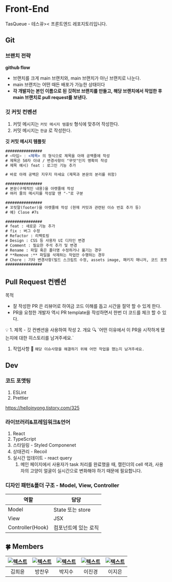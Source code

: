 # Front-End
TasQueue - 테스뀨>< 프론트엔드 레포지토리입니다.

## Git
### 브랜치 전략
**github flow**
- 브랜치를 크게 main 브랜치와, main 브랜치가 아닌 브랜치로 나눈다.
- main 브랜치는 어떤 때든 배포가 가능한 상태이다
- **각 개발자는 본인 이름으로 된 깃허브 브랜치를 만들고, 해당 브랜치에서 작업한 후 main 브랜치로 pull request를 보낸다.**

### 깃 커밋 컨벤션
1. 커밋 메시지는 `커밋 메시지 템플릿` 형식에 맞추어 작성한다.
2. 커밋 메시지는 `한글` 로 작성한다.

**깃 커밋 메시지 템플릿**

```jsx
################
# <타입> : <제목> 의 형식으로 제목을 아래 공백줄에 작성
# 제목은 50자 이내 / 변경사항이 "무엇"인지 명확히 작성
# 제목 예시) feat : 로그인 기능 추가

# 바로 아래 공백은 지우지 마세요 (제목과 본문의 분리를 위함)

################
# 본문(구체적인 내용)을 아랫줄에 작성
# 여러 줄의 메시지를 작성할 땐 "-"로 구분

################
# 꼬릿말(footer)을 아랫줄에 작성 (현재 커밋과 관련된 이슈 번호 추가 등)
# 예) Close #7s

################
# feat : 새로운 기능 추가
# fix : 버그 수정
# Refactor : 리팩토링
# Design : CSS 등 사용자 UI 디자인 변경
# Comment : 필요한 주석 추가 및 변경
# Rename : 파일 혹은 폴더명 수정하거나 옮기는 경우
# **Remove :** 파일을 삭제하는 작업만 수행하는 경우
# Chore : 기타 변경사항(빌드 스크립트 수정, assets image, 패키지 매니저, 코드 포맷팅, 코드 변경이 없는 경우 등)
################
```

## Pull Request 컨벤션

목적

- 잘 작성한 PR 은 리뷰어로 하여금 코드 이해를 돕고 시간을 절약 할 수 있게 한다.
- PR을 요청한 개발자 역시 PR template을 작성하면서 한번 더 코드를 체크 할 수 있다.

<aside>
💡 1. 제목 - 깃 컨벤션을 사용하여 작성
2. 개요 🔍
`어떤 이유에서 이 PR을 시작하게 됐는지에 대한 히스토리를 남겨주세요.`

1. 작업사항 📝
`해당 이슈사항을 해결하기 위해 어떤 작업을 했는지 남겨주세요.`

</aside>

## Dev

### 코드 포맷팅

1. ESLint
2. Prettier

https://helloinyong.tistory.com/325

### 라이브러리&프레임워크&언어

1. React
2. TypeScript
3. 스타일링 - Styled Componenet
4. 상태관리 - Recoil
5. 실시간 업데이트 - react query
    1. 메인 페이지에서 사용자가 task 처리를 완료했을 때, 캘린더의 cell 색과, 사용자의 고양이 얼굴이 실시간으로 변화해야 하기 때문에 필요합니다.

### 디자인 패턴&폴더 구조 - Model, View, Controller

| 역할 | 담당 |
| --- | --- |
| Model | State 또는 store |
| View | JSX |
| Controller(Hook) | 컴포넌트에 있는 로직 |


## 🍀 Members

| [![텍스트](https://avatars.githubusercontent.com/u/99259398?v=4)](https://github.com/heeyoonjik) | [![텍스트](https://avatars.githubusercontent.com/u/102508014?v=4)](https://github.com/KanuBang) | [![텍스트](https://avatars.githubusercontent.com/u/87124432?v=4)](https://github.com/jisupark123) | [![텍스트](https://avatars.githubusercontent.com/u/70802352?v=4)](https://github.com/dooli1971039) | [![텍스트](https://avatars.githubusercontent.com/u/99737532?v=4)](https://github.com/ijieun) |
| :----------------------------------------------------------------------------------------------: | :--------------------------------------------------------------------------------------------: | :-----------------------------------------------------------------------------------------------: | :----------------------------------------------------------------------------------------------------------------------------------------------: | :------------------------------------------------------------------------------------------: |
|                                           김희윤                                            |                                          방찬우                                           |                                            박지수                                            |                                                                   이진경                                                                    |                                        이지은                                          |


